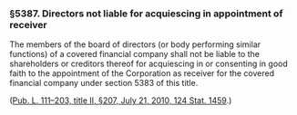 ### §5387. Directors not liable for acquiescing in appointment of receiver ###

The members of the board of directors (or body performing similar functions) of a covered financial company shall not be liable to the shareholders or creditors thereof for acquiescing in or consenting in good faith to the appointment of the Corporation as receiver for the covered financial company under section 5383 of this title.

([Pub. L. 111–203, title II, §207, July 21, 2010, 124 Stat. 1459](/statviewer.htm?volume=124&page=1459).)